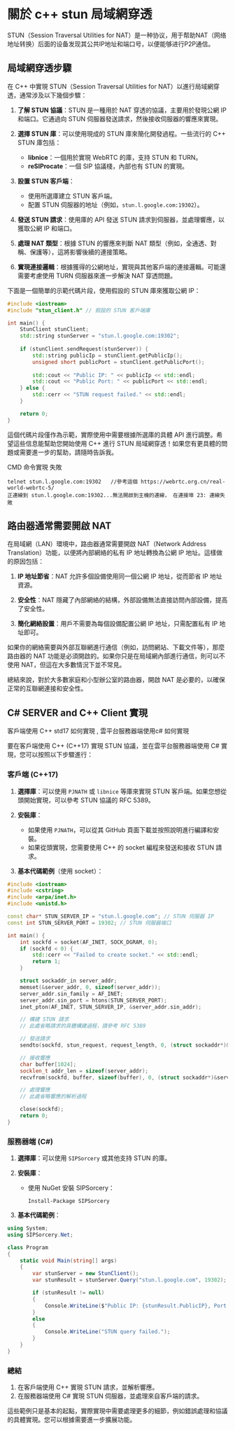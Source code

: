 # 關於 c++ stun 局域網穿透 

STUN（Session Traversal Utilities for NAT）是一种协议，用于帮助NAT（网络地址转换）后面的设备发现其公共IP地址和端口号，以便能够进行P2P通信。

## 局域網穿透步驟

在 C++ 中實現 STUN（Session Traversal Utilities for NAT）以進行局域網穿透，通常涉及以下幾個步驟：

1. **了解 STUN 協議**：STUN 是一種用於 NAT 穿透的協議，主要用於發現公網 IP 和端口。它通過向 STUN 伺服器發送請求，然後接收伺服器的響應來實現。

2. **選擇 STUN 庫**：可以使用現成的 STUN 庫來簡化開發過程。一些流行的 C++ STUN 庫包括：
   - **libnice**：一個用於實現 WebRTC 的庫，支持 STUN 和 TURN。
   - **reSIProcate**：一個 SIP 協議棧，內部也有 STUN 的實現。

3. **設置 STUN 客戶端**：
   - 使用所選庫建立 STUN 客戶端。
   - 配置 STUN 伺服器的地址（例如，`stun.l.google.com:19302`）。

4. **發送 STUN 請求**：使用庫的 API 發送 STUN 請求到伺服器，並處理響應，以獲取公網 IP 和端口。

5. **處理 NAT 類型**：根據 STUN 的響應來判斷 NAT 類型（例如，全通透、對稱、保護等），這將影響後續的連接策略。

6. **實現連接邏輯**：根據獲得的公網地址，實現與其他客戶端的連接邏輯。可能還需要考慮使用 TURN 伺服器來進一步解決 NAT 穿透問題。

下面是一個簡單的示範代碼片段，使用假設的 STUN 庫來獲取公網 IP：

```cpp
#include <iostream>
#include "stun_client.h" // 假設的 STUN 客戶端庫

int main() {
    StunClient stunClient;
    std::string stunServer = "stun.l.google.com:19302";
    
    if (stunClient.sendRequest(stunServer)) {
        std::string publicIp = stunClient.getPublicIp();
        unsigned short publicPort = stunClient.getPublicPort();
        
        std::cout << "Public IP: " << publicIp << std::endl;
        std::cout << "Public Port: " << publicPort << std::endl;
    } else {
        std::cerr << "STUN request failed." << std::endl;
    }

    return 0;
}
```

這個代碼片段僅作為示範，實際使用中需要根據所選庫的具體 API 進行調整。希望這些信息能幫助您開始使用 C++ 進行 STUN 局域網穿透！如果您有更具體的問題或需要進一步的幫助，請隨時告訴我。

CMD 命令實現 失敗

```
telnet stun.l.google.com:19302   //參考這個 https://webrtc.org.cn/real-world-webrtc-5/
正連線到 stun.l.google.com:19302...無法開啟到主機的連線， 在連接埠 23: 連線失敗
```



## 路由器通常需要開啟 NAT

在局域網（LAN）環境中，路由器通常需要開啟 NAT（Network Address Translation）功能，以便將內部網絡的私有 IP 地址轉換為公網 IP 地址。這樣做的原因包括：

1. **IP 地址節省**：NAT 允許多個設備使用同一個公網 IP 地址，從而節省 IP 地址資源。

2. **安全性**：NAT 隱藏了內部網絡的結構，外部設備無法直接訪問內部設備，提高了安全性。

3. **簡化網絡設置**：用戶不需要為每個設備配置公網 IP 地址，只需配置私有 IP 地址即可。

如果你的網絡需要與外部互聯網進行通信（例如，訪問網站、下載文件等），那麼路由器的 NAT 功能是必須開啟的。如果你只是在局域網內部進行通信，則可以不使用 NAT，但這在大多數情況下並不常見。

總結來說，對於大多數家庭和小型辦公室的路由器，開啟 NAT 是必要的，以確保正常的互聯網連接和安全性。



## C# SERVER and C++ Client 實現

客戶端使用 C++ std17 如何實現 , 雲平台服務器端使用c# 如何實現

要在客戶端使用 C++ (C++17) 實現 STUN 協議，並在雲平台服務器端使用 C# 實現，您可以按照以下步驟進行：

### 客戶端 (C++17)

1. **選擇庫**：可以使用 `PJNATH` 或 `libnice` 等庫來實現 STUN 客戶端。如果您想從頭開始實現，可以參考 STUN 協議的 RFC 5389。

2. **安裝庫**：
   - 如果使用 `PJNATH`，可以從其 GitHub 頁面下載並按照說明進行編譯和安裝。
   - 如果從頭實現，您需要使用 C++ 的 socket 編程來發送和接收 STUN 請求。

3. **基本代碼範例**（使用 socket）：

```cpp
#include <iostream>
#include <cstring>
#include <arpa/inet.h>
#include <unistd.h>

const char* STUN_SERVER_IP = "stun.l.google.com"; // STUN 伺服器 IP
const int STUN_SERVER_PORT = 19302; // STUN 伺服器端口

int main() {
    int sockfd = socket(AF_INET, SOCK_DGRAM, 0);
    if (sockfd < 0) {
        std::cerr << "Failed to create socket." << std::endl;
        return 1;
    }

    struct sockaddr_in server_addr;
    memset(&server_addr, 0, sizeof(server_addr));
    server_addr.sin_family = AF_INET;
    server_addr.sin_port = htons(STUN_SERVER_PORT);
    inet_pton(AF_INET, STUN_SERVER_IP, &server_addr.sin_addr);

    // 構建 STUN 請求
    // 此處省略請求的具體構建過程，請參考 RFC 5389

    // 發送請求
    sendto(sockfd, stun_request, request_length, 0, (struct sockaddr*)&server_addr, sizeof(server_addr));

    // 接收響應
    char buffer[1024];
    socklen_t addr_len = sizeof(server_addr);
    recvfrom(sockfd, buffer, sizeof(buffer), 0, (struct sockaddr*)&server_addr, &addr_len);

    // 處理響應
    // 此處省略響應的解析過程

    close(sockfd);
    return 0;
}
```



### 服務器端 (C#)

1. **選擇庫**：可以使用 `SIPSorcery` 或其他支持 STUN 的庫。

2. **安裝庫**：
   
   - 使用 NuGet 安裝 SIPSorcery：
     ```
     Install-Package SIPSorcery
     ```
   
3. **基本代碼範例**：

```csharp
using System;
using SIPSorcery.Net;

class Program
{
    static void Main(string[] args)
    {
        var stunServer = new StunClient();
        var stunResult = stunServer.Query("stun.l.google.com", 19302);

        if (stunResult != null)
        {
            Console.WriteLine($"Public IP: {stunResult.PublicIP}, Port: {stunResult.PublicPort}");
        }
        else
        {
            Console.WriteLine("STUN query failed.");
        }
    }
}
```

### 總結

1. 在客戶端使用 C++ 實現 STUN 請求，並解析響應。
2. 在服務器端使用 C# 實現 STUN 伺服器，並處理來自客戶端的請求。

這些範例只是基本的起點，實際實現中需要處理更多的細節，例如錯誤處理和協議的具體實現。您可以根據需要進一步擴展功能。

